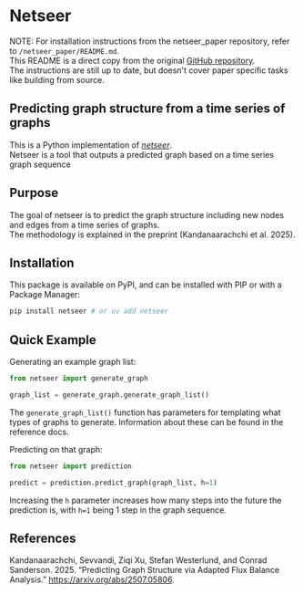 # Netseer

NOTE: For installation instructions from the netseer_paper repository, refer to `/netseer_paper/README.md`.  
This README is a direct copy from the original [GitHub repository](https://github.com/sevvandi/netseer-python).  
The instructions are still up to date, but doesn't cover paper specific tasks like building from source.

## Predicting graph structure from a time series of graphs

This is a Python implementation of [*netseer*](https://arxiv.org/abs/2507.05806).  
Netseer is a tool that outputs a predicted graph based on a time series graph sequence

## Purpose

The goal of netseer is to predict the graph structure including new nodes and edges from a time series of graphs.  
The methodology is explained in the preprint (Kandanaarachchi et al. 2025).

## Installation

This package is available on PyPI, and can be installed with PIP or with a Package Manager:

``` Bash
pip install netseer # or uv add netseer
```

## Quick Example

Generating an example graph list:

``` Python
from netseer import generate_graph

graph_list = generate_graph.generate_graph_list()
```

The `generate_graph_list()` function has parameters for templating what types of graphs to generate. Information about these can be found in the reference docs.

Predicting on that graph:

``` Python
from netseer import prediction

predict = prediction.predict_graph(graph_list, h=1)
```

Increasing the `h` parameter increases how many steps into the future the prediction is, with `h=1` being 1 step in the graph sequence.

## References

Kandanaarachchi, Sevvandi, Ziqi Xu, Stefan Westerlund, and Conrad Sanderson. 2025.
  “Predicting Graph Structure via Adapted Flux Balance Analysis.” <https://arxiv.org/abs/2507.05806>.
